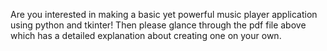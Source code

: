 Are you interested in making a basic yet powerful music player application using python and tkinter! Then please glance through the pdf file above which has a detailed explanation about creating one on your own.
